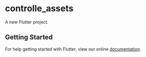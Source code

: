 # controlle_assets

A new Flutter project.

## Getting Started

For help getting started with Flutter, view our online
[documentation](http://flutter.io/).
